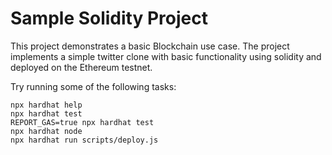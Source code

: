 # Sample Solidity Project

This project demonstrates a basic Blockchain use case. The project implements a simple twitter clone with basic functionality using solidity and deployed on the Ethereum testnet. 

Try running some of the following tasks:

```shell
npx hardhat help
npx hardhat test
REPORT_GAS=true npx hardhat test
npx hardhat node
npx hardhat run scripts/deploy.js
```
